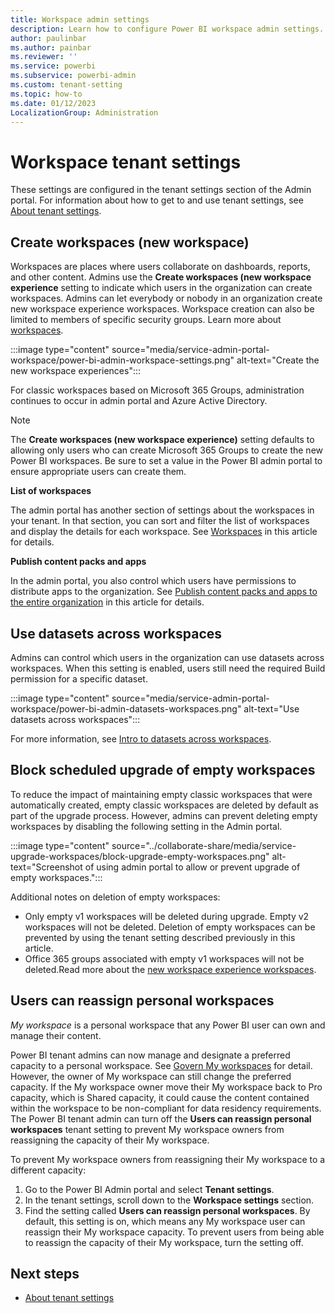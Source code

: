 ```yaml
---
title: Workspace admin settings
description: Learn how to configure Power BI workspace admin settings.
author: paulinbar
ms.author: painbar
ms.reviewer: ''
ms.service: powerbi
ms.subservice: powerbi-admin
ms.custom: tenant-setting
ms.topic: how-to
ms.date: 01/12/2023
LocalizationGroup: Administration
---
```


# Workspace tenant settings

These settings are configured in the tenant settings section of the Admin portal. For information about how to get to and use tenant settings, see [About tenant settings](service-admin-portal-about-tenant-settings.md).

## Create workspaces (new workspace)

Workspaces are places where users collaborate on dashboards, reports, and other content. Admins use the **Create workspaces (new workspace experience** setting to indicate which users in the organization can create workspaces. Admins can let everybody or nobody in an organization create new workspace experience workspaces. Workspace creation can also be limited to members of specific security groups. Learn more about [workspaces](../collaborate-share/service-new-workspaces.md).

:::image type="content" source="media/service-admin-portal-workspace/power-bi-admin-workspace-settings.png" alt-text="Create the new workspace experiences":::

For classic workspaces based on Microsoft 365 Groups, administration continues to occur in admin portal and Azure Active Directory.

> [!NOTE]
> The **Create workspaces (new workspace experience)** setting defaults to allowing only users who can create Microsoft 365 Groups to create the new Power BI workspaces. Be sure to set a value in the Power BI admin portal to ensure appropriate users can create them.

**List of workspaces**

The admin portal has another section of settings about the workspaces in your tenant. In that section, you can sort and filter the list of workspaces and display the details for each workspace. See [Workspaces](service-admin-portal-workspaces.md) in this article for details.

**Publish content packs and apps**

In the admin portal, you also control which users have permissions to distribute apps to the organization. See [Publish content packs and apps to the entire organization](service-admin-portal-content-pack-app.md#publish-content-packs-and-apps-to-the-entire-organization) in this article for details.

## Use datasets across workspaces

Admins can control which users in the organization can use datasets across workspaces. When this setting is enabled, users still need the required Build permission for a specific dataset.

:::image type="content" source="media/service-admin-portal-workspace/power-bi-admin-datasets-workspaces.png" alt-text="Use datasets across workspaces":::

For more information, see [Intro to datasets across workspaces](../connect-data/service-datasets-across-workspaces.md).

## Block scheduled upgrade of empty workspaces

To reduce the impact of maintaining empty classic workspaces that were automatically created, empty classic workspaces are deleted by default as part of the upgrade process. However, admins can prevent deleting empty workspaces by disabling the following setting in the Admin portal.

:::image type="content" source="../collaborate-share/media/service-upgrade-workspaces/block-upgrade-empty-workspaces.png" alt-text="Screenshot of using admin portal to allow or prevent upgrade of empty workspaces.":::

Additional notes on deletion of empty workspaces:

- Only empty v1 workspaces will be deleted during upgrade. Empty v2 workspaces will not be deleted. Deletion of empty workspaces can be prevented by using the tenant setting described previously in this article.
- Office 365 groups associated with empty v1 workspaces will not be deleted.Read more about the [new workspace experience workspaces](../collaborate-share/service-new-workspaces.md).

## Users can reassign personal workspaces 

*My workspace* is a personal workspace that any Power BI user can own and manage their content.

Power BI tenant admins can now manage and designate a preferred capacity to a personal workspace. See [Govern My workspaces](./service-admin-portal-workspaces.md#govern-my-workspaces) for detail. However, the owner of My workspace can still change the preferred capacity. If the My workspace owner move their My workspace back to Pro capacity, which is Shared capacity, it could cause the content contained within the workspace to be non-compliant for data residency requirements. The Power BI tenant admin can turn off the **Users can reassign personal workspaces** tenant setting to prevent My workspace owners from reassigning the capacity of their My workspace.

To prevent My workspace owners from reassigning their My workspace to a different capacity:
1. Go to the Power BI Admin portal and select **Tenant settings**. 
1. In the tenant settings, scroll down to the **Workspace settings** section.
1. Find the setting called **Users can reassign personal workspaces**. By default, this setting is on, which means any My workspace user can reassign their My workspace capacity. To prevent users from being able to reassign the capacity of their My workspace, turn the setting off.

## Next steps

* [About tenant settings](service-admin-portal-about-tenant-settings.md)
